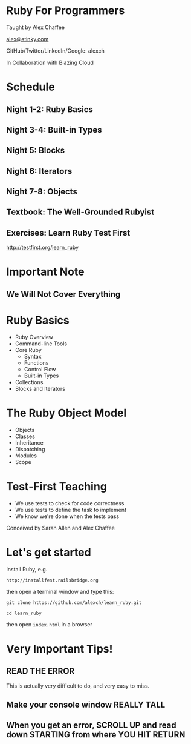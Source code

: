 # Ruby For Programmers

Taught by Alex Chaffee

<alex@stinky.com>

GitHub/Twitter/LinkedIn/Google: alexch

In Collaboration with Blazing Cloud

# Schedule

## Night 1-2: Ruby Basics

## Night 3-4: Built-in Types

## Night 5: Blocks

## Night 6: Iterators

## Night 7-8: Objects

## Textbook: The Well-Grounded Rubyist

## Exercises: Learn Ruby Test First
<http://testfirst.org/learn_ruby>

# Important Note

## We Will **Not** Cover Everything

# Ruby Basics

* Ruby Overview
* Command-line Tools
* Core Ruby
  * Syntax
  * Functions
  * Control Flow
  * Built-in Types
* Collections
* Blocks and Iterators

# The Ruby Object Model

* Objects
* Classes
* Inheritance
* Dispatching
* Modules
* Scope

# Test-First Teaching

* We use tests to check for code correctness
* We use tests to define the task to implement
* We know we're done when the tests pass

Conceived by Sarah Allen and Alex Chaffee

# Let's get started

Install Ruby, e.g.

    http://installfest.railsbridge.org

then open a terminal window and type this:

    git clone https://github.com/alexch/learn_ruby.git

    cd learn_ruby

then open `index.html` in a browser

# Very Important Tips!

## READ THE ERROR

This is actually very difficult to do, and very easy to miss.

## Make your console window REALLY TALL

## When you get an error, **SCROLL UP** and read down STARTING from where YOU HIT RETURN
